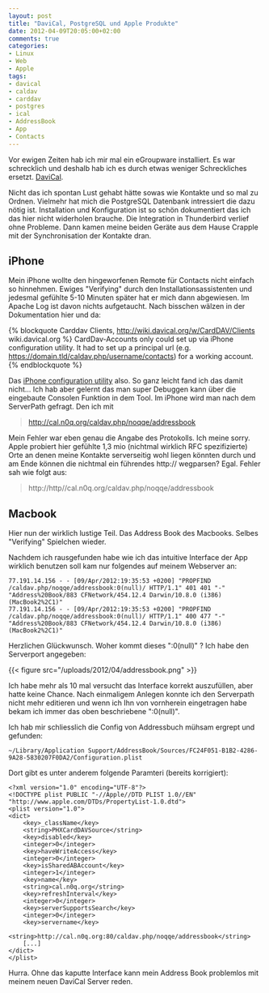```yaml
---
layout: post
title: "DaviCal, PostgreSQL und Apple Produkte"
date: 2012-04-09T20:05:00+02:00
comments: true
categories:
- Linux
- Web
- Apple
tags:
- davical
- caldav
- carddav
- postgres
- ical
- AddressBook
- App
- Contacts
---
```


Vor ewigen Zeiten hab ich mir mal ein eGroupware installiert. Es war schrecklich
und deshalb hab ich es durch etwas weniger Schreckliches ersetzt.
[DaviCal](http://davical.org).

Nicht das ich spontan Lust gehabt hätte sowas wie Kontakte und so mal zu Ordnen.
Vielmehr hat mich die PostgreSQL Datenbank intressiert die dazu nötig ist.
Installation und
Konfiguration ist so schön dokumentiert das ich das hier nicht widerholen
brauche. Die Integration in Thunderbird verlief ohne Probleme. Dann kamen meine
beiden Geräte aus dem Hause Crapple mit der Synchronisation der Kontakte dran.

## iPhone

Mein iPhone wollte den hingeworfenen Remote für Contacts nicht einfach so
hinnehmen. Ewiges "Verifying" durch den Installationsassistenten und jedesmal
gefühlte 5-10 Minuten später hat er mich dann abgewiesen. Im Apache Log ist
davon nichts
aufgetaucht. Nach bisschen wälzen in der Dokumentation hier und da:


{% blockquote Carddav Clients, http://wiki.davical.org/w/CardDAV/Clients wiki.davical.org %}
CardDav-Accounts only could set up via iPhone configuration utility. It had to
set up a principal url (e.g. https://domain.tld/caldav.php/username/contacts)
for a working account.
{% endblockquote %}

Das [iPhone configuration utility](http://www.apple.com/support/iphone/enterprise/) also.
So ganz leicht fand ich das damit nicht... Ich hab aber gelernt das man super
Debuggen kann über die eingebaute Consolen Funktion in dem Tool. Im iPhone wird
man nach dem ServerPath gefragt. Den ich mit

> http://cal.n0q.org/caldav.php/noqqe/addressbook

Mein Fehler war eben genau die Angabe des Protokolls. Ich meine sorry.
Apple probiert hier gefühlte 1,3 mio (nichtmal wirklich RFC spezifizierte) Orte
an denen meine Kontakte serverseitig wohl liegen könnten durch und am Ende
können die nichtmal ein führendes http:// wegparsen? Egal. Fehler sah wie folgt
aus:

> http://http//cal.n0q.org/caldav.php/noqqe/addressbook


## Macbook

Hier nun der wirklich lustige Teil. Das Address Book des Macbooks. Selbes
"Verifying" Spielchen wieder.

Nachdem ich rausgefunden habe wie ich das intuitive Interface der App wirklich
benutzen soll kam nur folgendes auf meinem Webserver an:

```
77.191.14.156 - - [09/Apr/2012:19:35:53 +0200] "PROPFIND /caldav.php/noqqe/addressbook:0(null)/ HTTP/1.1" 401 401 "-" "Address%20Book/883 CFNetwork/454.12.4 Darwin/10.8.0 (i386) (MacBook2%2C1)"
77.191.14.156 - - [09/Apr/2012:19:35:53 +0200] "PROPFIND /caldav.php/noqqe/addressbook:0(null)/ HTTP/1.1" 400 477 "-" "Address%20Book/883 CFNetwork/454.12.4 Darwin/10.8.0 (i386) (MacBook2%2C1)"
```

Herzlichen Glückwunsch. Woher kommt dieses ":0(null)" ? Ich habe den Serverport angegeben:

{{< figure src="/uploads/2012/04/addressbook.png" >}}

Ich habe mehr als 10 mal versucht das Interface korrekt auszufüllen, aber hatte
keine Chance. Nach einmaligem Anlegen konnte ich den Serverpath nicht mehr
editieren und wenn ich Ihn von vornherein eingetragen habe bekam ich immer das
oben beschriebene ":0(null)".

Ich hab mir schliesslich die Config von Addressbuch mühsam ergrept und gefunden:

```
~/Library/Application Support/AddressBook/Sources/FC24F051-B1B2-4286-9A28-5830207F0DA2/Configuration.plist
```

Dort gibt es unter anderem folgende Paramteri (bereits korrigiert):


```
<?xml version="1.0" encoding="UTF-8"?>
<!DOCTYPE plist PUBLIC "-//Apple//DTD PLIST 1.0//EN" "http://www.apple.com/DTDs/PropertyList-1.0.dtd">
<plist version="1.0">
<dict>
    <key>_className</key>
    <string>PHXCardDAVSource</string>
    <key>disabled</key>
    <integer>0</integer>
    <key>haveWriteAccess</key>
    <integer>0</integer>
    <key>isSharedABAccount</key>
    <integer>1</integer>
    <key>name</key>
    <string>cal.n0q.org</string>
    <key>refreshInterval</key>
    <integer>0</integer>
    <key>serverSupportsSearch</key>
    <integer>0</integer>
    <key>servername</key>
    <string>http://cal.n0q.org:80/caldav.php/noqqe/addressbook</string>
    [...]
</dict>
</plist>
```

Hurra. Ohne das kaputte Interface kann mein Address Book problemlos mit meinem neuen DaviCal Server reden.
